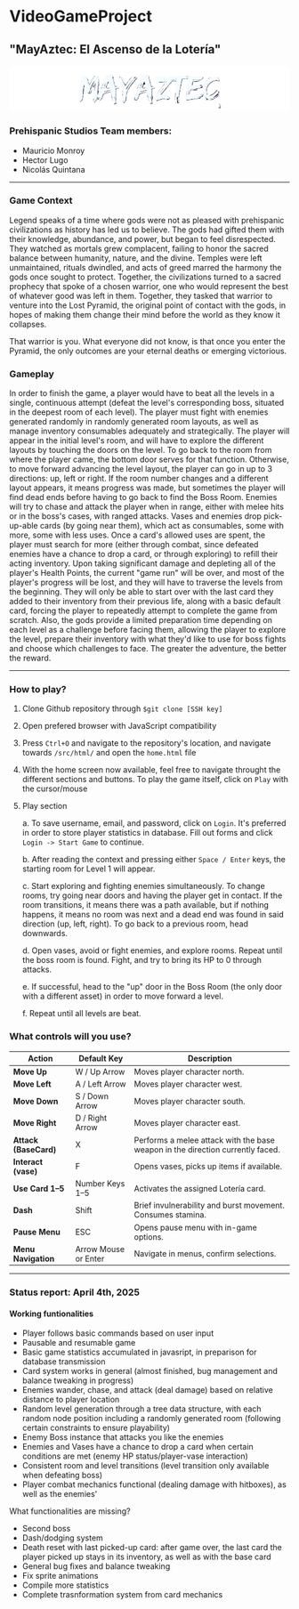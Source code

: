 # VideoGameProject
## "MayAztec: El Ascenso de la Lotería"
![Game Title Logo](./src/assets/documentation/Game_LogoTitle.png)
### Prehispanic Studios Team members: 
- Mauricio Monroy
- Hector Lugo
- Nicolás Quintana


---
### Game Context

Legend speaks of a time where gods were not as pleased with prehispanic civilizations as history has led us to believe. The gods had gifted them with their knowledge, abundance, and power, but began to feel disrespected. They watched as mortals grew complacent, failing to honor the sacred balance between humanity, nature, and the divine. Temples were left unmaintained, rituals dwindled, and acts of greed marred the harmony the gods once sought to protect. Together, the civilizations turned to a sacred prophecy that spoke of a chosen warrior, one who would represent the best of whatever good was left in them. Together, they tasked that warrior to venture into the Lost Pyramid, the original point of contact with the gods, in hopes of making them change their mind before the world as they know it collapses.

That warrior is you. What everyone did not know, is that once you enter the Pyramid, the only outcomes are your eternal deaths or emerging victorious.


### Gameplay

In order to finish the game, a player would have to beat all the levels in a single, continuous attempt (defeat the level's corresponding boss, situated in the deepest room of each level). 
The player must fight with enemies generated randomly in randomly generated room layouts, as well as manage inventory consumables adequately and strategically. The player will appear in the initial level's room, and will have to explore the different layouts by touching the doors on the level. To go back to the room from where the player came, the bottom door serves for that function. Otherwise, to move forward advancing the level layout, the player can go in up to 3 directions: up, left or right. If the room number changes and a different layout appears, it means progress was made, but sometimes the player will find dead ends before having to go back to find the Boss Room. 
Enemies will try to chase and attack the player when in range, either with melee hits or in the boss's cases, with ranged attacks. 
Vases and enemies drop pick-up-able cards (by going near them), which act as consumables, some with more, some with less uses. Once a card's allowed uses are spent, the player must search for more (either through combat, since defeated enemies have a chance to drop a card, or  through exploring) to refill their acting inventory. 
Upon taking significant damage and depleting all of the player's Health Points, the current "game run" will be over, and most of the player's progress will be lost, and they will have to traverse the levels from the beginning. They will only be able to start over with the last card they added to their inventory from their previous life, along with a basic default card, forcing the player to repeatedly attempt to complete the game from scratch. 
Also, the gods provide a limited preparation time depending on each level as a challenge before facing them, allowing the player to explore the level, prepare their inventory with what they'd like to use for boss fights and choose which challenges to face. The greater the adventure, the better the reward.

---
### How to play? 

1. Clone Github repository through `$git clone [SSH key]`
2. Open prefered browser with JavaScript compatibility
3. Press `Ctrl+O` and navigate to the repository's location, and navigate towards `/src/html/` and open the `home.html` file
4. With the home screen now available, feel free to navigate throught the different sections and buttons. To play the game itself, click on `Play` with the cursor/mouse
5. Play section

      a. To save username, email, and password, click on `Login`. It's preferred in order to store player statistics in database. Fill out forms and click `Login -> Start Game` to continue.
   
      b. After reading the context and pressing either `Space / Enter` keys, the starting room for Level 1 will appear.

      c. Start exploring and fighting enemies simultaneously. To change rooms, try going near doors and having the player get in contact. If the room transitions, it means there was a path available, but if nothing happens, it means no room was next and a dead end was found in said direction (up, left, right). To go back to a previous room, head downwards.

      d. Open vases, avoid or fight enemies, and explore rooms. Repeat until the boss room is found. Fight, and try to bring its HP to 0 through attacks.

      e. If successful, head to the "up" door in the Boss Room (the only door with a different asset) in order to move forward a level.

      f. Repeat until all levels are beat.

   
### What controls will you use?
| **Action**                 | **Default Key**                  | **Description**                                                                          |
|----------------------------|----------------------------------|------------------------------------------------------------------------------------------|
| **Move Up**                | W / Up Arrow                      | Moves player character north.                                                            |
| **Move Left**              | A / Left Arrow                   | Moves player character west.                                                             |
| **Move Down**              | S / Down Arrow                   | Moves player character south.                                                            |
| **Move Right**             | D / Right Arrow                  | Moves player character east.                                                             |
| **Attack (BaseCard)**      | X                         | Performs a melee attack with the base weapon in the direction currently faced.                                       |
| **Interact (vase)**       | F                                | Opens vases, picks up items if available.                                               |
| **Use Card 1–5**           | Number Keys 1–5                  | Activates the assigned Lotería card.                                                     |
| **Dash**                   | Shift                            | Brief invulnerability and burst movement. Consumes stamina.                              |
| **Pause Menu**             | ESC                              | Opens pause menu with in-game options.                                                   |
| **Menu Navigation**        | Arrow Mouse or Enter  | Navigate in menus, confirm selections.                                                   |

---
### Status report: April 4th, 2025
#### Working funtionalities

- Player follows basic commands based on user input
- Pausable and resumable game
- Basic game statistics accumulated in javasript, in preparison for database transmission
- Card system works in general (almost finished, bug management and balance tweaking in progress)
- Enemies wander, chase, and attack (deal damage) based on relative distance to player location
- Random level generation through a tree data structure, with each random node position including a randomly generated room (following certain constraints to ensure playability)
- Enemy Boss instance that attacks you like the enemies
- Enemies and Vases have a chance to drop a card when certain conditions are met (enemy HP status/player-vase interaction)
- Consistent room and level transitions (level transition only available when defeating boss)
- Player combat mechanics functional (dealing damage with hitboxes), as well as the enemies'


What functionalities are missing?
- Second boss
- Dash/dodging system
- Death reset with last picked-up card: after game over, the last card the player picked up stays in its inventory, as well as with the base card
- General bug fixes and balance tweaking
- Fix sprite animations
- Compile more statistics
- Complete trasnformation system from card mechanics
